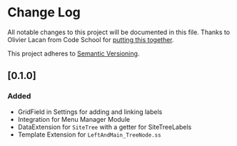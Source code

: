 # Change Log
All notable changes to this project will be documented in this file. Thanks to Olivier Lacan from Code School for [putting this together](http://keepachangelog.com/).

This project adheres to [Semantic Versioning](http://semver.org/).

## [0.1.0]
### Added
- GridField in Settings for adding and linking labels
- Integration for Menu Manager Module
- DataExtension for `SiteTree` with a getter for SiteTreeLabels
- Template Extension for `LeftAndMain_TreeNode.ss`